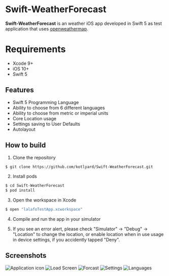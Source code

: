 # Swift-WeatherForecast


**Swift-WeatherForecast** is an weather iOS app developed in Swift 5 as test application that uses [openweathermap](https://openweathermap.org/api).


# Requirements

* Xcode 9+
* iOS 10+
* Swift 5


## Features
* Swift 5 Programming Language
* Ability to choose from 6 different languages
* Ability to choose from metric or imperial units
* Core Location usage
* Settings saving to User Defaults
* Autolayout


## How to build

1) Clone the repository

```bash
$ git clone https://github.com/kotlyard/Swift-WeatherForecast.git
```

2) Install pods

```bash
$ cd Swift-WeatherForecast
$ pod install
```

3) Open the workspace in Xcode

```bash
$ open "lalafoTestApp.xcworkspace"
```
 
4) Compile and run the app in your simulator

5) If you see an error alert, please check "Simulator" -> "Debug" -> "Location" to change the location, or enable location when in use usage in device settings, if you accidently tapped "Deny".


## Screenshots

![Application icon](https://i.ibb.co/QCvJTG7/Screen-Shot-2019-07-01-at-3-18-41-PM.png)
![Load Screen](https://i.ibb.co/CzWF4mb/Screen-Shot-2019-07-01-at-3-37-07-PM.png)
![Forcast](https://i.ibb.co/6NDTYYz/Screen-Shot-2019-07-01-at-3-08-33-PM.png)
![Settings](https://i.ibb.co/jD3mZk2/Screen-Shot-2019-07-01-at-3-08-41-PM.png)
![Languages](https://i.ibb.co/4dvcNDt/Screen-Shot-2019-07-01-at-3-08-48-PM.png)
